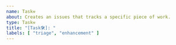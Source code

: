 ```yaml
---
name: Task⚒️
about: Creates an issues that tracks a specific piece of work.
type: Task⚒️
title: "[Task🛠️]: "
labels: [ "triage", "enhancement" ]
---
```


